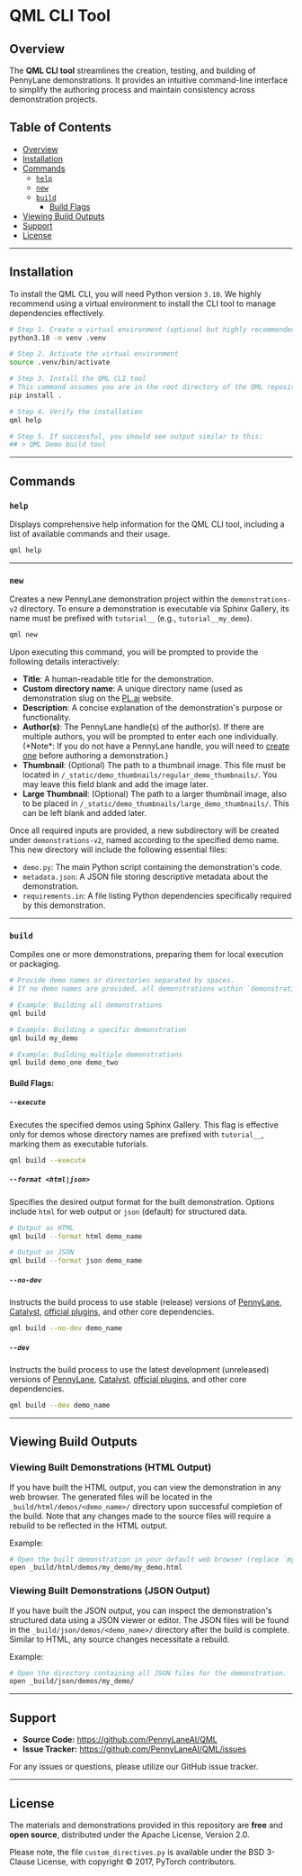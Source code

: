 # QML CLI Tool

## Overview

The **QML CLI tool** streamlines the creation, testing, and building of PennyLane demonstrations. It provides an intuitive command-line interface to simplify the authoring process and maintain consistency across demonstration projects.

## Table of Contents

*   [Overview](#overview)
*   [Installation](#installation)
*   [Commands](#commands)
    *   [`help`](#help)
    *   [`new`](#new)
    *   [`build`](#build)
        *   [Build Flags](#build-flags)
*   [Viewing Build Outputs](#viewing-build-outputs)
*   [Support](#support)
*   [License](#license)

---

## Installation

To install the QML CLI, you will need Python version `3.10`. We highly recommend using a virtual environment to install the CLI tool to manage dependencies effectively.

```bash
# Step 1. Create a virtual environment (optional but highly recommended)
python3.10 -m venv .venv

# Step 2. Activate the virtual environment
source .venv/bin/activate

# Step 3. Install the QML CLI tool
# This command assumes you are in the root directory of the QML repository.
pip install .

# Step 4. Verify the installation
qml help

# Step 5. If successful, you should see output similar to this:
## > QML Demo build tool
```

---

## Commands

### `help`

Displays comprehensive help information for the QML CLI tool, including a list of available commands and their usage.

```bash
qml help
```

---

### `new`

Creates a new PennyLane demonstration project within the `demonstrations-v2` directory. To ensure a demonstration is executable via Sphinx Gallery, its name must be prefixed with `tutorial__` (e.g., `tutorial__my_demo`).

```bash
qml new
```

Upon executing this command, you will be prompted to provide the following details interactively:

*   **Title**: A human-readable title for the demonstration.
*   **Custom directory name**: A unique directory name (used as demonstration slug on the [PL.ai](https://pennylane.ai/) website.
*   **Description**: A concise explanation of the demonstration's purpose or functionality.
*   **Author(s)**: The PennyLane handle(s) of the author(s). If there are multiple authors, you will be prompted to enter each one individually. (\*Note\*: If you do not have a PennyLane handle, you will need to [create one](https://auth.cloud.pennylane.ai/u/signup?state=hKFo2SBqQzM4RlJmNDJZdzNjX0UwbHpYYVU2a012eUlTWDZBd6Fur3VuaXZlcnNhbC1sb2dpbqN0aWTZIHZaVUM2TGhRNjVtM3YtWjhjWGZiaTc0T1ZqTW16ZWVGo2NpZNkgU1hka2hOc2lMVDBHZHJPVEZBUjJnSjV0cThvR1ZjZzM) before authoring a demonstration.)
*   **Thumbnail**: (Optional) The path to a thumbnail image. This file must be located in `/_static/demo_thumbnails/regular_demo_thumbnails/`. You may leave this field blank and add the image later.
*   **Large Thumbnail**: (Optional) The path to a larger thumbnail image, also to be placed in `/_static/demo_thumbnails/large_demo_thumbnails/`. This can be left blank and added later.

Once all required inputs are provided, a new subdirectory will be created under `demonstrations-v2`, named according to the specified demo name. This new directory will include the following essential files:

*   `demo.py`: The main Python script containing the demonstration's code.
*   `metadata.json`: A JSON file storing descriptive metadata about the demonstration.
*   `requirements.in`: A file listing Python dependencies specifically required by this demonstration.

---

### `build`

Compiles one or more demonstrations, preparing them for local execution or packaging.

```bash
# Provide demo names or directories separated by spaces.
# If no demo names are provided, all demonstrations within `demonstrations-v2` will be built.

# Example: Building all demonstrations
qml build

# Example: Building a specific demonstration
qml build my_demo

# Example: Building multiple demonstrations
qml build demo_one demo_two
```

#### Build Flags:

##### `--execute`

Executes the specified demos using Sphinx Gallery. This flag is effective only for demos whose directory names are prefixed with `tutorial__`, marking them as executable tutorials.

```bash
qml build --execute
```

##### `--format <html|json>`

Specifies the desired output format for the built demonstration. Options include `html` for web output or `json` (default) for structured data.

```bash
# Output as HTML
qml build --format html demo_name

# Output as JSON
qml build --format json demo_name
```

##### `--no-dev`

Instructs the build process to use stable (release) versions of [PennyLane](https://docs.pennylane.ai/), [Catalyst](https://docs.pennylane.ai/projects/catalyst), [official plugins](https://pennylane.ai/devices), and other core dependencies.

```bash
qml build --no-dev demo_name
```

##### `--dev`

Instructs the build process to use the latest development (unreleased) versions of [PennyLane](https://github.com/pennylaneai/pennylane), [Catalyst](https://docs.pennylane.ai/projects/catalyst/en/latest/), [official plugins](https://pennylane.ai/devices), and other core dependencies.

```bash
qml build --dev demo_name
```

---

## Viewing Build Outputs

### Viewing Built Demonstrations (HTML Output)

If you have built the HTML output, you can view the demonstration in any web browser. The generated files will be located in the `_build/html/demos/<demo_name>/` directory upon successful completion of the build. Note that any changes made to the source files will require a rebuild to be reflected in the HTML output.

Example:

```bash
# Open the built demonstration in your default web browser (replace `my_demo` with your demo name)
open _build/html/demos/my_demo/my_demo.html
```

### Viewing Built Demonstrations (JSON Output)

If you have built the JSON output, you can inspect the demonstration's structured data using a JSON viewer or editor. The JSON files will be found in the `_build/json/demos/<demo_name>/` directory after the build is complete. Similar to HTML, any source changes necessitate a rebuild.

Example:

```bash
# Open the directory containing all JSON files for the demonstration.
open _build/json/demos/my_demo/
```

---

## Support

*   **Source Code:** https://github.com/PennyLaneAI/QML
*   **Issue Tracker:** https://github.com/PennyLaneAI/QML/issues

For any issues or questions, please utilize our GitHub issue tracker.

---

## License

The materials and demonstrations provided in this repository are **free** and **open source**, distributed under the Apache License, Version 2.0.

Please note, the file `custom_directives.py` is available under the BSD 3-Clause License, with copyright © 2017, PyTorch contributors.